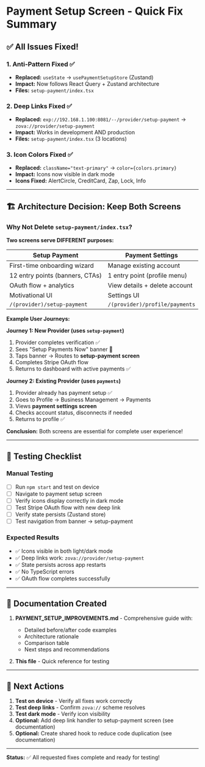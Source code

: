 # Payment Setup Screen - Quick Fix Summary

## ✅ All Issues Fixed!

### 1. **Anti-Pattern Fixed** ✅
- **Replaced:** `useState` → `usePaymentSetupStore` (Zustand)
- **Impact:** Now follows React Query + Zustand architecture
- **Files:** `setup-payment/index.tsx`

### 2. **Deep Links Fixed** ✅
- **Replaced:** `exp://192.168.1.100:8081/--/provider/setup-payment` → `zova://provider/setup-payment`
- **Impact:** Works in development AND production
- **Files:** `setup-payment/index.tsx` (3 locations)

### 3. **Icon Colors Fixed** ✅
- **Replaced:** `className="text-primary"` → `color={colors.primary}`
- **Impact:** Icons now visible in dark mode
- **Icons Fixed:** AlertCircle, CreditCard, Zap, Lock, Info

---

## 🏗️ Architecture Decision: Keep Both Screens

### Why Not Delete `setup-payment/index.tsx`?

**Two screens serve DIFFERENT purposes:**

| **Setup Payment** | **Payment Settings** |
|-------------------|----------------------|
| First-time onboarding wizard | Manage existing account |
| 12 entry points (banners, CTAs) | 1 entry point (profile menu) |
| OAuth flow + analytics | View details + delete account |
| Motivational UI | Settings UI |
| `/(provider)/setup-payment` | `/(provider)/profile/payments` |

**Example User Journeys:**

**Journey 1: New Provider (uses `setup-payment`)**
1. Provider completes verification ✅
2. Sees "Setup Payments Now" banner 🎯
3. Taps banner → Routes to **setup-payment screen**
4. Completes Stripe OAuth flow
5. Returns to dashboard with active payments ✅

**Journey 2: Existing Provider (uses `payments`)**
1. Provider already has payment setup ✅
2. Goes to Profile → Business Management → Payments
3. Views **payment settings screen**
4. Checks account status, disconnects if needed
5. Returns to profile ✅

**Conclusion:** Both screens are essential for complete user experience!

---

## 🧪 Testing Checklist

### Manual Testing
- [ ] Run `npm start` and test on device
- [ ] Navigate to payment setup screen
- [ ] Verify icons display correctly in dark mode
- [ ] Test Stripe OAuth flow with new deep link
- [ ] Verify state persists (Zustand store)
- [ ] Test navigation from banner → setup-payment

### Expected Results
- ✅ Icons visible in both light/dark mode
- ✅ Deep links work: `zova://provider/setup-payment`
- ✅ State persists across app restarts
- ✅ No TypeScript errors
- ✅ OAuth flow completes successfully

---

## 📄 Documentation Created

1. **PAYMENT_SETUP_IMPROVEMENTS.md** - Comprehensive guide with:
   - Detailed before/after code examples
   - Architecture rationale
   - Comparison table
   - Next steps and recommendations

2. **This file** - Quick reference for testing

---

## 🎯 Next Actions

1. **Test on device** - Verify all fixes work correctly
2. **Test deep links** - Confirm `zova://` scheme resolves
3. **Test dark mode** - Verify icon visibility
4. **Optional:** Add deep link handler to setup-payment screen (see documentation)
5. **Optional:** Create shared hook to reduce code duplication (see documentation)

---

**Status:** ✅ All requested fixes complete and ready for testing!
